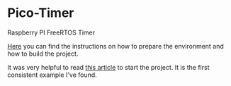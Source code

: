 # Pico-Timer

Raspberry PI FreeRTOS Timer

[Here](Doc/readme.md) you can find the instructions on how to prepare the environment and how to build the project.

It was very helpful to read [this article](https://embeddedcomputing.com/technology/open-source/linux-freertos-related/using-freertos-with-the-raspberry-pi-pico) to start the project. It is the first consistent example I've found.

